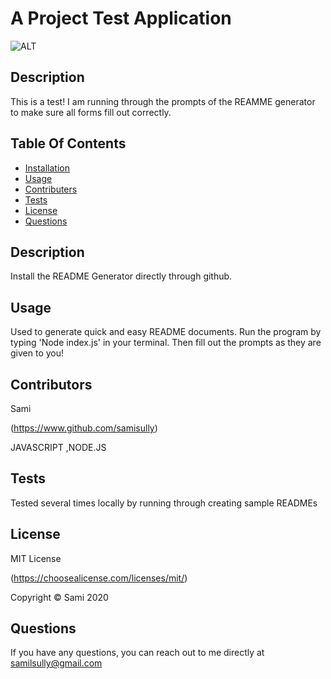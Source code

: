 
# A Project Test Application
![ALT](https://img.shields.io/badge/license-MIT-blue)

## Description
This is a test! I am running through the prompts of the REAMME generator to make sure all forms fill out correctly.
  
## Table Of Contents
* [Installation](#Installation)
* [Usage](#Usage)
* [Contributers](#Contributors)
* [Tests](#Tests)
* [License](#License)
* [Questions](#Questions)
  
## Description
Install the README Generator directly through github.
  
## Usage
Used to generate quick and easy README documents. Run the program by typing 'Node index.js' in your terminal. Then fill out the prompts as they are given to you!
  
## Contributors
Sami

(https://www.github.com/samisully)

JAVASCRIPT ,NODE.JS 
  
## Tests
Tested several times locally by running through creating sample READMEs
  
## License
MIT License

(https://choosealicense.com/licenses/mit/)

Copyright © Sami 2020
  
## Questions
If you have any questions, you can reach out to me directly at samilsully@gmail.com
  
